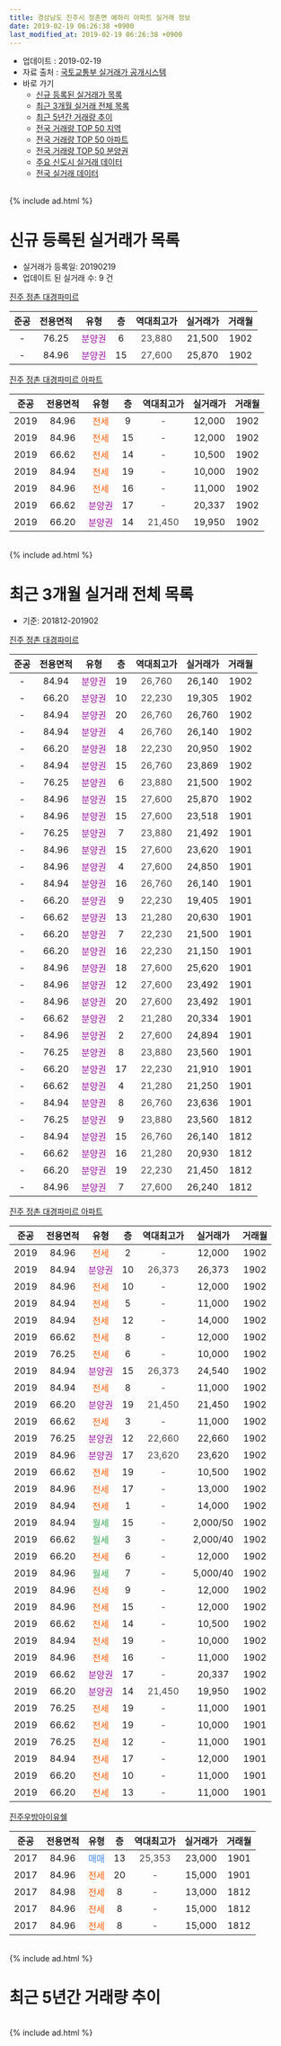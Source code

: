 ```yaml
---
title: 경상남도 진주시 정촌면 예하리 아파트 실거래 정보
date: 2019-02-19 06:26:38 +0900
last_modified_at: 2019-02-19 06:26:38 +0900
---
```


* 업데이트 : 2019-02-19
* 자료 출처 : [국토교통부 실거래가 공개시스템](http://rt.molit.go.kr)
* 바로 가기
    * [신규 등록된 실거래가 목록](#신규-등록된-실거래가-목록)
    * [최근 3개월 실거래 전체 목록](#최근-3개월-실거래-전체-목록)
    * [최근 5년간 거래량 추이](#최근-5년간-거래량-추이)
    * [전국 거래량 TOP 50 지역](https://inasie.github.io/apt-trade-info/최근-3개월-전국에서-가장-거래가-많이-발생한-지역)
    * [전국 거래량 TOP 50 아파트](https://inasie.github.io/apt-trade-info/최근-3개월-전국에서-가장-거래가-많이-발생한-아파트)
    * [전국 거래량 TOP 50 분양권](https://inasie.github.io/apt-trade-info/최근-3개월-전국에서-가장-거래가-많이-발생한-분양권)
    * [주요 신도시 실거래 데이터](https://inasie.github.io/apt-trade-info/주요-신도시)
    * [전국 실거래 데이터](https://inasie.github.io/apt-trade-info/전국)
<br>
{% include ad.html %}
<br>

# 신규 등록된 실거래가 목록
* 실거래가 등록일: 20190219
* 업데이트 된 실거래 수: 9 건


[진주 정촌 대경파미르](https://search.naver.com/search.naver?query=%EA%B2%BD%EC%83%81%EB%82%A8%EB%8F%84+%EC%A7%84%EC%A3%BC%EC%8B%9C+%EC%A0%95%EC%B4%8C%EB%A9%B4+%EC%98%88%ED%95%98%EB%A6%AC+%EC%A7%84%EC%A3%BC+%EC%A0%95%EC%B4%8C+%EB%8C%80%EA%B2%BD%ED%8C%8C%EB%AF%B8%EB%A5%B4)

|준공|전용면적|유형|층|역대최고가|실거래가|거래월|
|:---:|:---:|:---:|:---:|:---:|:---:|:---:|
|-|76.25|<span style="color:#9C11A5">분양권</span>|6|<span style="color:#444444">23,880</span>|21,500|1902|
|-|84.96|<span style="color:#9C11A5">분양권</span>|15|<span style="color:#444444">27,600</span>|25,870|1902|

[진주 정촌 대경파미르 아파트](https://search.naver.com/search.naver?query=%EA%B2%BD%EC%83%81%EB%82%A8%EB%8F%84+%EC%A7%84%EC%A3%BC%EC%8B%9C+%EC%A0%95%EC%B4%8C%EB%A9%B4+%EC%98%88%ED%95%98%EB%A6%AC+%EC%A7%84%EC%A3%BC+%EC%A0%95%EC%B4%8C+%EB%8C%80%EA%B2%BD%ED%8C%8C%EB%AF%B8%EB%A5%B4+%EC%95%84%ED%8C%8C%ED%8A%B8)

|준공|전용면적|유형|층|역대최고가|실거래가|거래월|
|:---:|:---:|:---:|:---:|:---:|:---:|:---:|
|2019|84.96|<span style="color:#ff5a00">전세</span>|9|<span style="color:#444444">-</span>|12,000|1902|
|2019|84.96|<span style="color:#ff5a00">전세</span>|15|<span style="color:#444444">-</span>|12,000|1902|
|2019|66.62|<span style="color:#ff5a00">전세</span>|14|<span style="color:#444444">-</span>|10,500|1902|
|2019|84.94|<span style="color:#ff5a00">전세</span>|19|<span style="color:#444444">-</span>|10,000|1902|
|2019|84.96|<span style="color:#ff5a00">전세</span>|16|<span style="color:#444444">-</span>|11,000|1902|
|2019|66.62|<span style="color:#9C11A5">분양권</span>|17|<span style="color:#444444">-</span>|20,337|1902|
|2019|66.20|<span style="color:#9C11A5">분양권</span>|14|<span style="color:#444444">21,450</span>|19,950|1902|


<br>
{% include ad.html %}
<br>

# 최근 3개월 실거래 전체 목록
* 기준: 201812-201902


[진주 정촌 대경파미르](https://search.naver.com/search.naver?query=%EA%B2%BD%EC%83%81%EB%82%A8%EB%8F%84+%EC%A7%84%EC%A3%BC%EC%8B%9C+%EC%A0%95%EC%B4%8C%EB%A9%B4+%EC%98%88%ED%95%98%EB%A6%AC+%EC%A7%84%EC%A3%BC+%EC%A0%95%EC%B4%8C+%EB%8C%80%EA%B2%BD%ED%8C%8C%EB%AF%B8%EB%A5%B4)

|준공|전용면적|유형|층|역대최고가|실거래가|거래월|
|:---:|:---:|:---:|:---:|:---:|:---:|:---:|
|-|84.94|<span style="color:#9C11A5">분양권</span>|19|<span style="color:#444444">26,760</span>|26,140|1902|
|-|66.20|<span style="color:#9C11A5">분양권</span>|10|<span style="color:#444444">22,230</span>|19,305|1902|
|-|84.94|<span style="color:#9C11A5">분양권</span>|20|<span style="color:#444444">26,760</span>|26,760|1902|
|-|84.94|<span style="color:#9C11A5">분양권</span>|4|<span style="color:#444444">26,760</span>|26,140|1902|
|-|66.20|<span style="color:#9C11A5">분양권</span>|18|<span style="color:#444444">22,230</span>|20,950|1902|
|-|84.94|<span style="color:#9C11A5">분양권</span>|15|<span style="color:#444444">26,760</span>|23,869|1902|
|-|76.25|<span style="color:#9C11A5">분양권</span>|6|<span style="color:#444444">23,880</span>|21,500|1902|
|-|84.96|<span style="color:#9C11A5">분양권</span>|15|<span style="color:#444444">27,600</span>|25,870|1902|
|-|84.96|<span style="color:#9C11A5">분양권</span>|15|<span style="color:#444444">27,600</span>|23,518|1901|
|-|76.25|<span style="color:#9C11A5">분양권</span>|7|<span style="color:#444444">23,880</span>|21,492|1901|
|-|84.96|<span style="color:#9C11A5">분양권</span>|15|<span style="color:#444444">27,600</span>|23,620|1901|
|-|84.96|<span style="color:#9C11A5">분양권</span>|4|<span style="color:#444444">27,600</span>|24,850|1901|
|-|84.94|<span style="color:#9C11A5">분양권</span>|16|<span style="color:#444444">26,760</span>|26,140|1901|
|-|66.20|<span style="color:#9C11A5">분양권</span>|9|<span style="color:#444444">22,230</span>|19,405|1901|
|-|66.62|<span style="color:#9C11A5">분양권</span>|13|<span style="color:#444444">21,280</span>|20,630|1901|
|-|66.20|<span style="color:#9C11A5">분양권</span>|7|<span style="color:#444444">22,230</span>|21,500|1901|
|-|66.20|<span style="color:#9C11A5">분양권</span>|16|<span style="color:#444444">22,230</span>|21,150|1901|
|-|84.96|<span style="color:#9C11A5">분양권</span>|18|<span style="color:#444444">27,600</span>|25,620|1901|
|-|84.96|<span style="color:#9C11A5">분양권</span>|12|<span style="color:#444444">27,600</span>|23,492|1901|
|-|84.96|<span style="color:#9C11A5">분양권</span>|20|<span style="color:#444444">27,600</span>|23,492|1901|
|-|66.62|<span style="color:#9C11A5">분양권</span>|2|<span style="color:#444444">21,280</span>|20,334|1901|
|-|84.96|<span style="color:#9C11A5">분양권</span>|2|<span style="color:#444444">27,600</span>|24,894|1901|
|-|76.25|<span style="color:#9C11A5">분양권</span>|8|<span style="color:#444444">23,880</span>|23,560|1901|
|-|66.20|<span style="color:#9C11A5">분양권</span>|17|<span style="color:#444444">22,230</span>|21,910|1901|
|-|66.62|<span style="color:#9C11A5">분양권</span>|4|<span style="color:#444444">21,280</span>|21,250|1901|
|-|84.94|<span style="color:#9C11A5">분양권</span>|8|<span style="color:#444444">26,760</span>|23,636|1901|
|-|76.25|<span style="color:#9C11A5">분양권</span>|9|<span style="color:#444444">23,880</span>|23,560|1812|
|-|84.94|<span style="color:#9C11A5">분양권</span>|15|<span style="color:#444444">26,760</span>|26,140|1812|
|-|66.62|<span style="color:#9C11A5">분양권</span>|16|<span style="color:#444444">21,280</span>|20,930|1812|
|-|66.20|<span style="color:#9C11A5">분양권</span>|19|<span style="color:#444444">22,230</span>|21,450|1812|
|-|84.96|<span style="color:#9C11A5">분양권</span>|7|<span style="color:#444444">27,600</span>|26,240|1812|

[진주 정촌 대경파미르 아파트](https://search.naver.com/search.naver?query=%EA%B2%BD%EC%83%81%EB%82%A8%EB%8F%84+%EC%A7%84%EC%A3%BC%EC%8B%9C+%EC%A0%95%EC%B4%8C%EB%A9%B4+%EC%98%88%ED%95%98%EB%A6%AC+%EC%A7%84%EC%A3%BC+%EC%A0%95%EC%B4%8C+%EB%8C%80%EA%B2%BD%ED%8C%8C%EB%AF%B8%EB%A5%B4+%EC%95%84%ED%8C%8C%ED%8A%B8)

|준공|전용면적|유형|층|역대최고가|실거래가|거래월|
|:---:|:---:|:---:|:---:|:---:|:---:|:---:|
|2019|84.96|<span style="color:#ff5a00">전세</span>|2|<span style="color:#444444">-</span>|12,000|1902|
|2019|84.94|<span style="color:#9C11A5">분양권</span>|10|<span style="color:#444444">26,373</span>|26,373|1902|
|2019|84.96|<span style="color:#ff5a00">전세</span>|10|<span style="color:#444444">-</span>|12,000|1902|
|2019|84.94|<span style="color:#ff5a00">전세</span>|5|<span style="color:#444444">-</span>|11,000|1902|
|2019|84.94|<span style="color:#ff5a00">전세</span>|12|<span style="color:#444444">-</span>|14,000|1902|
|2019|66.62|<span style="color:#ff5a00">전세</span>|8|<span style="color:#444444">-</span>|12,000|1902|
|2019|76.25|<span style="color:#ff5a00">전세</span>|6|<span style="color:#444444">-</span>|10,000|1902|
|2019|84.94|<span style="color:#9C11A5">분양권</span>|15|<span style="color:#444444">26,373</span>|24,540|1902|
|2019|84.94|<span style="color:#ff5a00">전세</span>|8|<span style="color:#444444">-</span>|11,000|1902|
|2019|66.20|<span style="color:#9C11A5">분양권</span>|19|<span style="color:#444444">21,450</span>|21,450|1902|
|2019|66.62|<span style="color:#ff5a00">전세</span>|3|<span style="color:#444444">-</span>|11,000|1902|
|2019|76.25|<span style="color:#9C11A5">분양권</span>|12|<span style="color:#444444">22,660</span>|22,660|1902|
|2019|84.96|<span style="color:#9C11A5">분양권</span>|17|<span style="color:#444444">23,620</span>|23,620|1902|
|2019|66.62|<span style="color:#ff5a00">전세</span>|19|<span style="color:#444444">-</span>|10,500|1902|
|2019|84.96|<span style="color:#ff5a00">전세</span>|17|<span style="color:#444444">-</span>|13,000|1902|
|2019|84.94|<span style="color:#ff5a00">전세</span>|1|<span style="color:#444444">-</span>|14,000|1902|
|2019|84.94|<span style="color:#34a853">월세</span>|15|<span style="color:#444444">-</span>|2,000/50|1902|
|2019|66.62|<span style="color:#34a853">월세</span>|3|<span style="color:#444444">-</span>|2,000/40|1902|
|2019|66.20|<span style="color:#ff5a00">전세</span>|6|<span style="color:#444444">-</span>|12,000|1902|
|2019|84.96|<span style="color:#34a853">월세</span>|7|<span style="color:#444444">-</span>|5,000/40|1902|
|2019|84.96|<span style="color:#ff5a00">전세</span>|9|<span style="color:#444444">-</span>|12,000|1902|
|2019|84.96|<span style="color:#ff5a00">전세</span>|15|<span style="color:#444444">-</span>|12,000|1902|
|2019|66.62|<span style="color:#ff5a00">전세</span>|14|<span style="color:#444444">-</span>|10,500|1902|
|2019|84.94|<span style="color:#ff5a00">전세</span>|19|<span style="color:#444444">-</span>|10,000|1902|
|2019|84.96|<span style="color:#ff5a00">전세</span>|16|<span style="color:#444444">-</span>|11,000|1902|
|2019|66.62|<span style="color:#9C11A5">분양권</span>|17|<span style="color:#444444">-</span>|20,337|1902|
|2019|66.20|<span style="color:#9C11A5">분양권</span>|14|<span style="color:#444444">21,450</span>|19,950|1902|
|2019|76.25|<span style="color:#ff5a00">전세</span>|19|<span style="color:#444444">-</span>|11,000|1901|
|2019|66.62|<span style="color:#ff5a00">전세</span>|19|<span style="color:#444444">-</span>|10,000|1901|
|2019|76.25|<span style="color:#ff5a00">전세</span>|12|<span style="color:#444444">-</span>|11,000|1901|
|2019|84.94|<span style="color:#ff5a00">전세</span>|17|<span style="color:#444444">-</span>|12,000|1901|
|2019|66.20|<span style="color:#ff5a00">전세</span>|10|<span style="color:#444444">-</span>|11,000|1901|
|2019|66.20|<span style="color:#ff5a00">전세</span>|13|<span style="color:#444444">-</span>|11,000|1901|


<script async src="//pagead2.googlesyndication.com/pagead/js/adsbygoogle.js"></script>
<!-- 기본 -->
<ins class="adsbygoogle"
     style="display:block"
     data-ad-client="ca-pub-2446590836940007"
     data-ad-slot="1659523306"
     data-ad-format="auto"
     data-full-width-responsive="true"></ins>
<script>
(adsbygoogle = window.adsbygoogle || []).push({});
</script>


[진주우방아이유쉘](https://search.naver.com/search.naver?query=%EA%B2%BD%EC%83%81%EB%82%A8%EB%8F%84+%EC%A7%84%EC%A3%BC%EC%8B%9C+%EC%A0%95%EC%B4%8C%EB%A9%B4+%EC%98%88%ED%95%98%EB%A6%AC+%EC%A7%84%EC%A3%BC%EC%9A%B0%EB%B0%A9%EC%95%84%EC%9D%B4%EC%9C%A0%EC%89%98)

|준공|전용면적|유형|층|역대최고가|실거래가|거래월|
|:---:|:---:|:---:|:---:|:---:|:---:|:---:|
|2017|84.96|<span style="color:#4285f3">매매</span>|13|<span style="color:#444444">25,353</span>|23,000|1901|
|2017|84.96|<span style="color:#ff5a00">전세</span>|20|<span style="color:#444444">-</span>|15,000|1901|
|2017|84.98|<span style="color:#ff5a00">전세</span>|8|<span style="color:#444444">-</span>|13,000|1812|
|2017|84.96|<span style="color:#ff5a00">전세</span>|8|<span style="color:#444444">-</span>|15,000|1812|
|2017|84.96|<span style="color:#ff5a00">전세</span>|8|<span style="color:#444444">-</span>|15,000|1812|


<br>
{% include ad.html %}
<br>

# 최근 5년간 거래량 추이


<div style="width:100%;">
    <canvas id="deal_progress" height="200"></canvas>
</div>

<script>
new Chart(document.getElementById("deal_progress"), {
    type: 'line',
    data: {
        labels: ['201402','201403','201404','201405','201406','201407','201408','201409','201410','201411','201412','201501','201502','201503','201504','201505','201506','201507','201508','201509','201510','201511','201512','201601','201602','201603','201604','201605','201606','201607','201608','201609','201610','201611','201612','201701','201702','201703','201704','201705','201706','201707','201708','201709','201710','201711','201712','201801','201802','201803','201804','201805','201806','201807','201808','201809','201810','201811','201812','201901','201902'],
        datasets: [{
            label: '매매',
            pointRadius: 1,
            data: [0, 0, 0, 0, 0, 0, 0, 0, 0, 0, 0, 0, 0, 0, 0, 0, 0, 0, 0, 0, 0, 0, 0, 0, 0, 0, 0, 0, 0, 0, 0, 0, 0, 0, 0, 0, 0, 0, 0, 0, 0, 0, 0, 0, 0, 0, 0, 43, 25, 14, 9, 7, 8, 11, 9, 6, 21, 17, 5, 19, 15],
            borderColor: "rgba(255, 201, 14, 1)",
            backgroundColor: "rgba(255, 201, 14, 0.5)",
            fill: false,
            lineTension: 0
        },{
            label: '전월세',
            pointRadius: 1,
            data: [0, 0, 0, 0, 0, 0, 0, 0, 0, 0, 0, 0, 0, 0, 0, 0, 0, 0, 0, 0, 0, 0, 0, 0, 0, 0, 0, 0, 0, 0, 0, 0, 0, 0, 0, 0, 0, 0, 0, 0, 0, 0, 1, 1, 2, 9, 19, 40, 23, 8, 2, 3, 3, 0, 2, 1, 1, 5, 3, 7, 20],
            borderColor: "rgba(0, 141, 185, 1)",
            backgroundColor: "rgba(0, 141, 185, 0.5)",
            fill: false,
            lineTension: 0
        }
        ]
    },
    options: {
        responsive: true,
        title: {
            display: false
        },
        tooltips: {
            mode: 'index',
            intersect: false
        },
        hover: {
            mode: 'nearest',
            intersect: true
        },
        scales: {
            xAxes: [{
                display: true,
                scaleLabel: {
                    display: true,
                    labelString: '년/월'
                }
            }],
            yAxes: [{
                display: true,
                ticks: {
                    suggestedMin: 0,
                },
                scaleLabel: {
                    display: true,
                    labelString: '실거래 수'
                }
            }]
        }
    }
});

</script>


<br>
{% include ad.html %}
<br>

